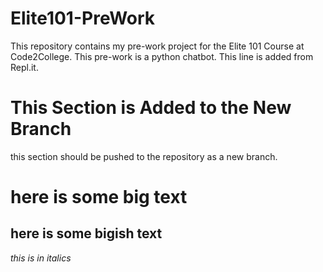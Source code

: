 # Elite101-PreWork
This repository contains my pre-work project for the Elite 101 Course at Code2College.
This pre-work is a python chatbot.
This line is added from Repl.it.

# This Section is Added to the New Branch
this section should be pushed to the repository as a new branch.

# here is some big text
## here is some bigish text
*this is in italics*
